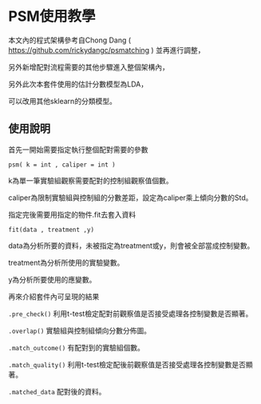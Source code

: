 PSM使用教學
============
本文內的程式架構參考自Chong Dang ( https://github.com/rickydangc/psmatching ) 並再進行調整，

另外新增配對流程需要的其他步驟進入整個架構內，

另外此次本套件使用的估計分數模型為LDA，

可以改用其他sklearn的分類模型。



使用說明
-----------

首先一開始需要指定執行整個配對需要的參數

`psm( k = int , caliper = int )`

k為單一筆實驗組觀察需要配對的控制組觀察值個數。

caliper為限制實驗組與控制組的分數差距，設定為caliper乘上傾向分數的Std。




指定完後需要用指定的物件.fit去套入資料

`fit(data , treatment ,y)`

data為分析所要的資料，未被指定為treatment或y，則會被全部當成控制變數。

treatment為分析所使用的實驗變數。

y為分析所要使用的應變數。




再來介紹套件內可呈現的結果

`.pre_check()`       利用t-test檢定配對前觀察值是否接受處理各控制變數是否顯著。

`.overlap()`         實驗組與控制組傾向分數分佈圖。

`.match_outcome()`   有配對到的實驗組個數。

`.match_quality()`   利用t-test檢定配後前觀察值是否接受處理各控制變數是否顯著。

`.matched_data`      配對後的資料。






